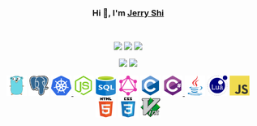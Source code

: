 <div align="center">
    <h3>Hi 👋, I'm <a href="https://github.com/szy0syz">Jerry Shi</a></h3>
    <br>
    <p align="center">
        <img src="https://img.shields.io/github/stars/szy0syz">    
        <img src="https://img.shields.io/github/followers/szy0syz"/>
        <img src="https://badges.pufler.dev/visits/szy0syz/szy0syz"/>
    </p>
    <p>
        <img src="https://github-readme-stats.vercel.app/api?username=szy0syz&count_private=true&theme=dark&show_icons=true" height="165" />
        <img src="https://github-readme-stats.vercel.app/api/top-langs/?username=szy0syz&theme=dark&show_icons=true" height="165" />
    </p>
    <p align="center">
        <a href="https://golang.org" target="_blank"><img src="img/go.svg" alt="go" width="40" height="40"/></a>
        <a href="https://www.postgresql.org/" target="_blank"><img src="img/postgresql.svg" alt="postgresql" width="40" height="40"/></a>
        <a href="https://kubernetes.io" target="_blank"><img src="img/kubernetes.svg" alt="kubernetes" width="40" height="40"/> </a>
        <a href="https://nodejs.org" target="_blank"><img src="img/nodejs.svg" alt="nodejs" width="40" height="40"/></a>
        <a href="https://www.w3schools.com/sql/sql_intro.asp" target="_blank"><img src="img/sql.svg" alt="sql" width="40" height="40"/></a>
        <a href="https://graphql.org/" target="_blank"><img src="img/graphql.svg" alt="graphql" width="40" height="40"/></a>
        <a href="https://www.cprogramming.com/" target="_blank"><img src="img/c.svg" alt="c" width="40" height="40"/></a>
        <a href="https://docs.microsoft.com/en-us/dotnet/csharp/" target="_blank"><img src="img/csharp.svg" alt="csharp" width="40" height="40"/> </a>    
        <a href="https://www.java.com" target="_blank"><img src="img/java.svg" alt="java" width="40" height="40"/></a>
        <a href="https://www.lua.org/" target="_blank"><img src="img/lua.svg" alt="lua" width="40" height="40"/></a>    
        <a href="https://developer.mozilla.org/en-US/docs/Web/JavaScript" target="_blank"><img src="img/javascript.svg" alt="javascript" width="40" height="40"/></a>
        <a href="https://www.w3.org/html/" target="_blank"><img src="img/html5.svg" alt="html5" width="40" height="40"/></a>
        <a href="https://www.w3schools.com/css/" target="_blank"><img src="img/css3.svg" alt="css3" width="40" height="40"/></a>
        <a href="https://www.vim.org/" target="_blank"><img src="img/vim.svg" alt="vim" width="40" height="40"/> </a>
    </p>
</div>

